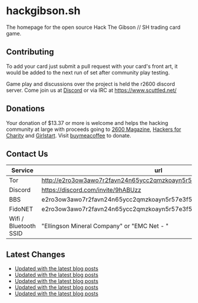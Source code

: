 # hackgibson.sh
The homepage for the open source Hack The Gibson // SH trading card game.


## Contributing

To add your card just submit a pull request with your card's front art, it would be added to the next run of set after community play testing.

Game play and discussions over the project is held the r2600 discord server. Come join us at [Discord](https://discord.com/invite/9hABUzz) or via IRC at https://www.scuttled.net/


## Donations

Your donation of $13.37 or more is welcome and helps the hacking community at large with proceeds going to [2600 Magazine](https://2600.com/), [Hackers for Charity](https://hackersforcharity.org) and [Girlstart](https://girlstart.org).  Visit [buymeacoffee](https://www.buymeacoffee.com/hackgibson.sh) to donate.


## Contact Us

Service | url
-|-
Tor | http://e2ro3ow3awo7r2favn24n65ycc2qmzkoayn5r57e3f56nvjwdcgg32ad.onion
Discord | https://discord.com/invite/9hABUzz
BBS | e2ro3ow3awo7r2favn24n65ycc2qmzkoayn5r57e3f56nvjwdcgg32ad.onion:23
FidoNET | e2ro3ow3awo7r2favn24n65ycc2qmzkoayn5r57e3f56nvjwdcgg32ad.onion:24554
Wifi / Bluetooth SSID | "Ellingson Mineral Company" or "EMC Net - <fidonet address>"

## Latest Changes
<!-- BLOG-POST-LIST:START -->
- [Updated with the latest blog posts](https://github.com/DFW2600/hackgibson.sh/commit/3c8a8e75e6f5483526421575eae847d8bbbc7531)
- [Updated with the latest blog posts](https://github.com/DFW2600/hackgibson.sh/commit/09ca11544a250ef4b73a3a8099d1448129b30945)
- [Updated with the latest blog posts](https://github.com/DFW2600/hackgibson.sh/commit/1f88c3702e8b1222c36626f5a01b4c63436ccbde)
- [Updated with the latest blog posts](https://github.com/DFW2600/hackgibson.sh/commit/e505007c87cc77c6913bd15f380ce84bb5d6a6d3)
- [Updated with the latest blog posts](https://github.com/DFW2600/hackgibson.sh/commit/3f2bf3568eb287f39419494e97b6b99d02ef3ed1)
<!-- BLOG-POST-LIST:END -->
